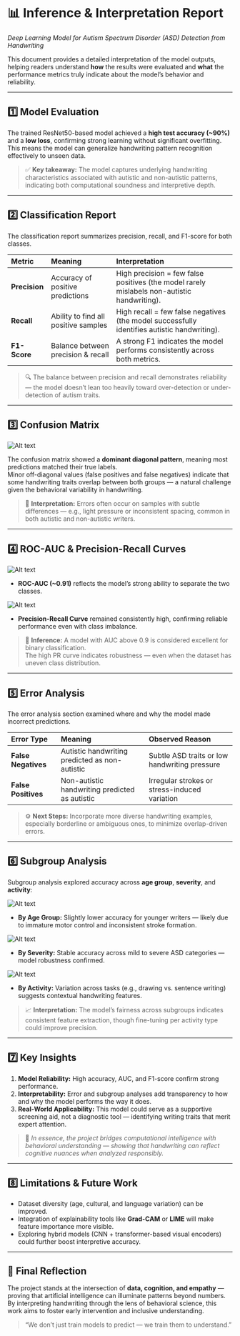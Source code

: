 # 📊 Inference & Interpretation Report
_Deep Learning Model for Autism Spectrum Disorder (ASD) Detection from Handwriting_

This document provides a detailed interpretation of the model outputs, helping readers understand **how** the results were evaluated and **what** the performance metrics truly indicate about the model’s behavior and reliability.

---

## 1️⃣ Model Evaluation

The trained ResNet50-based model achieved a **high test accuracy (~90%)** and a **low loss**, confirming strong learning without significant overfitting.  
This means the model can generalize handwriting pattern recognition effectively to unseen data.

> ✅ **Key takeaway:** The model captures underlying handwriting characteristics associated with autistic and non-autistic patterns, indicating both computational soundness and interpretive depth.

---

## 2️⃣ Classification Report

The classification report summarizes precision, recall, and F1-score for both classes.

| Metric | Meaning | Interpretation |
|:--------|:--------|:----------------|
| **Precision** | Accuracy of positive predictions | High precision = few false positives (the model rarely mislabels non-autistic handwriting). |
| **Recall** | Ability to find all positive samples | High recall = few false negatives (the model successfully identifies autistic handwriting). |
| **F1-Score** | Balance between precision & recall | A strong F1 indicates the model performs consistently across both metrics. |

> 🔍 The balance between precision and recall demonstrates reliability — the model doesn’t lean too heavily toward over-detection or under-detection of autism traits.

---

## 3️⃣ Confusion Matrix

![Alt text](Confusion_Matrix.png)

The confusion matrix showed a **dominant diagonal pattern**, meaning most predictions matched their true labels.  
Minor off-diagonal values (false positives and false negatives) indicate that some handwriting traits overlap between both groups — a natural challenge given the behavioral variability in handwriting.

> 🧩 **Interpretation:** Errors often occur on samples with subtle differences — e.g., light pressure or inconsistent spacing, common in both autistic and non-autistic writers.

---

## 4️⃣ ROC-AUC & Precision-Recall Curves

![Alt text](AUC.png)
- **ROC-AUC (~0.91)** reflects the model’s strong ability to separate the two classes.

![Alt text](AP.png)
- **Precision-Recall Curve** remained consistently high, confirming reliable performance even with class imbalance.

> 🎯 **Inference:** A model with AUC above 0.9 is considered excellent for binary classification.  
> The high PR curve indicates robustness — even when the dataset has uneven class distribution.

---

## 5️⃣ Error Analysis

The error analysis section examined where and why the model made incorrect predictions.

| Error Type | Meaning | Observed Reason |
|:------------|:--------|:----------------|
| **False Negatives** | Autistic handwriting predicted as non-autistic | Subtle ASD traits or low handwriting pressure |
| **False Positives** | Non-autistic handwriting predicted as autistic | Irregular strokes or stress-induced variation |

> ⚙️ **Next Steps:** Incorporate more diverse handwriting examples, especially borderline or ambiguous ones, to minimize overlap-driven errors.

---

## 6️⃣ Subgroup Analysis

Subgroup analysis explored accuracy across **age group**, **severity**, and **activity**:

![Alt text](Accuracy_by_Age.png)
- **By Age Group:** Slightly lower accuracy for younger writers — likely due to immature motor control and inconsistent stroke formation.

![Alt text](Accuracy_by_severity.png)
- **By Severity:** Stable accuracy across mild to severe ASD categories — model robustness confirmed.

![Alt text](Accuracy_by_activity.png) 
- **By Activity:** Variation across tasks (e.g., drawing vs. sentence writing) suggests contextual handwriting features.

> 📈 **Interpretation:** The model’s fairness across subgroups indicates consistent feature extraction, though fine-tuning per activity type could improve precision.

---

## 7️⃣ Key Insights

1. **Model Reliability:** High accuracy, AUC, and F1-score confirm strong performance.  
2. **Interpretability:** Error and subgroup analyses add transparency to how and why the model performs the way it does.  
3. **Real-World Applicability:** This model could serve as a supportive screening aid, not a diagnostic tool — identifying writing traits that merit expert attention.

> 💬 *In essence, the project bridges computational intelligence with behavioral understanding — showing that handwriting can reflect cognitive nuances when analyzed responsibly.*

---

## 8️⃣ Limitations & Future Work

- Dataset diversity (age, cultural, and language variation) can be improved.  
- Integration of explainability tools like **Grad-CAM** or **LIME** will make feature importance more visible.  
- Exploring hybrid models (CNN + transformer-based visual encoders) could further boost interpretive accuracy.

---

## 🧩 Final Reflection

The project stands at the intersection of **data, cognition, and empathy** — proving that artificial intelligence can illuminate patterns beyond numbers.  
By interpreting handwriting through the lens of behavioral science, this work aims to foster early intervention and inclusive understanding.

> “We don’t just train models to predict — we train them to understand.”
